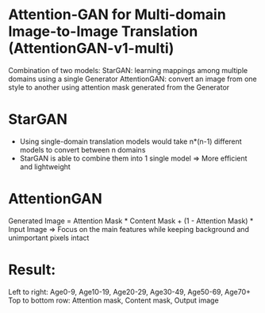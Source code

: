 # Attention-GAN for Multi-domain Image-to-Image Translation (AttentionGAN-v1-multi)
Combination of two models:
  StarGAN: learning mappings among multiple domains using a single Generator
  AttentionGAN: convert an image from one style to another using attention mask generated from the Generator

# StarGAN
- Using single-domain translation models would take n*(n-1) different models to convert between n domains
- StarGAN is able to combine them into 1 single model
=> More efficient and lightweight

# AttentionGAN
Generated Image = Attention Mask * Content Mask  +  (1 - Attention Mask) * Input Image
=> Focus on the main features while keeping background and unimportant pixels intact

# Result:
Left to right: Age0-9, Age10-19, Age20-29, Age30-49, Age50-69, Age70+
Top to bottom row: Attention mask, Content mask, Output image



